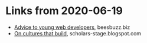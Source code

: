 # Links from 2020-06-19

- [Advice to young web developers](https://beesbuzz.biz/blog/2934-Advice-to-young-web-developers), beesbuzz.biz
- [On cultures that build](https://scholars-stage.blogspot.com/2020/06/on-cultures-that-build.html), scholars-stage.blogspot.com